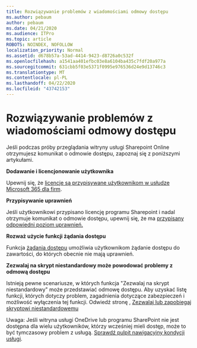 ```yaml
---
title: Rozwiązywanie problemów z wiadomościami odmowy dostępu
ms.author: pebaum
author: pebaum
ms.date: 04/21/2020
ms.audience: ITPro
ms.topic: article
ROBOTS: NOINDEX, NOFOLLOW
localization_priority: Normal
ms.assetid: d678b57a-53ad-4414-9423-d8726a0c532f
ms.openlocfilehash: a1541aa401efbc03e8a6104ba435c7fdf20a977a
ms.sourcegitcommit: 631cbb5f03e5371f0995e976536d24e9d13746c3
ms.translationtype: MT
ms.contentlocale: pl-PL
ms.lasthandoff: 04/22/2020
ms.locfileid: "43742153"
---
```

# <a name="troubleshoot-access-denied-messages"></a>Rozwiązywanie problemów z wiadomościami odmowy dostępu

Jeśli podczas próby przeglądania witryny usługi Sharepoint Online otrzymujesz komunikat o odmowie dostępu, zapoznaj się z poniższymi artykułami.

**Dodawanie i licencjonowanie użytkownika**

Upewnij się, że [licencje są przypisywane użytkownikom w usłudze Microsoft 365 dla firm](https://docs.microsoft.com/office365/admin/subscriptions-and-billing/assign-licenses-to-users?view=o365-worldwide&amp;tabs=One).

**Przypisywanie uprawnień**

Jeśli użytkownikowi przypisano licencję programu Sharepoint i nadal otrzymuje komunikat o odmowie dostępu, upewnij się, że ma [przypisany odpowiedni poziom uprawnień.](https://docs.microsoft.com/sharepoint/understanding-permission-levels)

**Rozważ użycie funkcji żądania dostępu**

Funkcja [żądania dostępu](https://support.office.com/article/Set-up-and-manage-access-requests-94B26E0B-2822-49D4-929A-8455698654B3) umożliwia użytkownikom żądanie dostępu do zawartości, do których obecnie nie mają uprawnień. 

**Zezwalaj na skrypt niestandardowy może powodować problemy z odmową dostępu**

Istnieją pewne scenariusze, w których funkcja "Zezwalaj na skrypt niestandardowy" może przedstawiać odmowę dostępu. Aby uzyskać listę funkcji, których dotyczy problem, zagadnienia dotyczące zabezpieczeń i możliwość wyłączenia tej funkcji. Odwiedź stronę , [Zezwalaj lub zapobiegaj skryptowi niestandardowemu](https://docs.microsoft.com/sharepoint/allow-or-prevent-custom-script)

Uwaga: Jeśli witryna usługi OneDrive lub programu SharePoint nie jest dostępna dla wielu użytkowników, którzy wcześniej mieli dostęp, może to być tymczasowy problem z usługą. [Sprawdź pulpit nawigacyjny kondycji usługi](https://portal.office.com/adminportal/home#/servicehealth).


  

